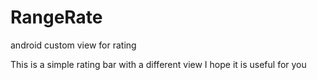 # RangeRate
android custom view for rating

This is a simple rating bar with a different view
I hope it is useful for you
